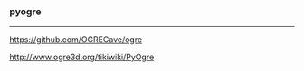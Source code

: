 ### pyogre
---
https://github.com/OGRECave/ogre

http://www.ogre3d.org/tikiwiki/PyOgre

```
```

```
```

```
```


